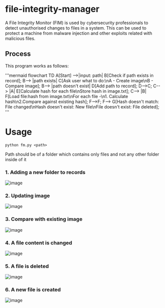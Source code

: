 # file-integrity-manager
A File Integrity Monitor (FIM) is used by cybersecurity professionals to detect unauthorised changes to files in a system. This can be used to protect a machine from malware injection and other exploits related with malicious files.

## Process
This program works as follows:

'''mermaid
flowchart TD
    A[Start] -->|input: path| B[Check if path exists in record];
    B--> |path exists| C[Ask user what to do:\nA - Create image\nB - Compare image];
    B--> |path doesn't exist| D[Add path to record];
    D-->C;
    C--> |A| E[Calculate hash for each file\nStore hash in image.txt];
    C--> |B| F[Load file:hash from image.txt\nFor each file -\n1. Calculate hash\n2.Compare against existing hash];
    F-->F;
    F--> G[Hash doesn't match: File changed\nHash doesn't exist: New file\nFile doesn't exist: File deleted];
'''

# Usage
    python fm.py <path>
Path should be of a folder which contains only files and not any other folder inside of it

### 1. Adding a new folder to records
![image](https://github.com/axlrpro/file-integrity-manager/assets/38007584/4dd5c449-513b-4b6c-b4b2-4eb0c0042498)

### 2. Updating image
![image](https://github.com/axlrpro/file-integrity-manager/assets/38007584/ef0fb2a8-ad67-4252-a957-aa72fdc1b5c9)

### 3. Compare with existing image
![image](https://github.com/axlrpro/file-integrity-manager/assets/38007584/0cbc7ad2-8bec-488b-bd3e-e6f13d412e10)

### 4. A file content is changed
![image](https://github.com/axlrpro/file-integrity-manager/assets/38007584/9145faa5-8734-4d49-865a-0860cf753425)

### 5. A file is deleted
![image](https://github.com/axlrpro/file-integrity-manager/assets/38007584/f5b2819a-2455-446d-9785-f5f6c27b7094)

### 6. A new file is created
![image](https://github.com/axlrpro/file-integrity-manager/assets/38007584/a0564b72-d52f-44ef-9fe2-b52395bc0fd0)

